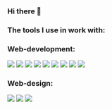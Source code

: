 ### Hi there 👋

### The tools I use in work with:
### Web-development:

<img src="https://img.shields.io/badge/HTML-2188ff?style=for-the-badge&logo=html5&logoColor=fff"/> <img src="https://img.shields.io/badge/CSS-2188ff?style=for-the-badge&logo=css3&logoColor=fff"/> <img src="https://img.shields.io/badge/Java Script-2188ff?style=for-the-badge&logo=JavaScript&logoColor=fff"/> <img src="https://img.shields.io/badge/React JS-2188ff?style=for-the-badge&logo=React&logoColor=fff"/> <img src="https://img.shields.io/badge/Redux-2188ff?style=for-the-badge&logo=Redux&logoColor=fff"/> <img src="https://img.shields.io/badge/GIT-2188ff?style=for-the-badge&logo=Git&logoColor=fff"/> <img src="https://img.shields.io/badge/Bootstrap-2188ff?style=for-the-badge&logo=Bootstrap&logoColor=fff"/> <img src="https://img.shields.io/badge/Jquery-2188ff?style=for-the-badge&logo=jQuery&logoColor=fff"/> <img src="https://img.shields.io/badge/Node.js-2188ff?style=for-the-badge&logo=Node.js&logoColor=fff"/> 

### Web-design:

<img src="https://img.shields.io/badge/Figma-fe7d95?style=for-the-badge&logo=Figma&logoColor=fff"/> <img src="https://img.shields.io/badge/Adobe Illustrator-fe7d95?style=for-the-badge&logo=Adobe Illustrator&logoColor=fff"/> <img src="https://img.shields.io/badge/Adobe Photoshop-fe7d95?style=for-the-badge&logo=Adobe Photoshop&logoColor=fff"/>

